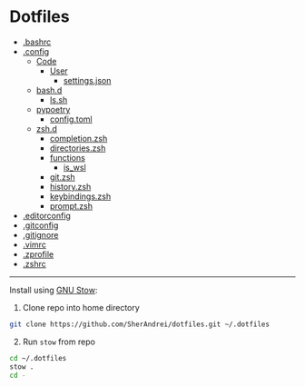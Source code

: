 # Dotfiles

- [.bashrc](./.bashrc)
- [.config](./.config)
  - [Code](./.config/Code)
    - [User](./.config/Code/User)
      - [settings.json](./.config/Code/User/settings.json)
  - [bash.d](./.config/bash.d)
    - [ls.sh](./.config/bash.d/ls.sh)
  - [pypoetry](./.config/pypoetry)
    - [config.toml](./.config/pypoetry/config.toml)
  - [zsh.d](./.config/zsh.d)
    - [completion.zsh](./.config/zsh.d/completion.zsh)
    - [directories.zsh](./.config/zsh.d/directories.zsh)
    - [functions](./.config/zsh.d/functions)
      - [is_wsl](./.config/zsh.d/functions/is_wsl)
    - [git.zsh](./.config/zsh.d/git.zsh)
    - [history.zsh](./.config/zsh.d/history.zsh)
    - [keybindings.zsh](./.config/zsh.d/keybindings.zsh)
    - [prompt.zsh](./.config/zsh.d/prompt.zsh)
- [.editorconfig](./.editorconfig)
- [.gitconfig](./.gitconfig)
- [.gitignore](./.gitignore)
- [.vimrc](./.vimrc)
- [.zprofile](./.zprofile)
- [.zshrc](./.zshrc)
---

Install using [GNU Stow](https://www.gnu.org/software/stow/):
1. Clone repo into home directory
  ```bash
  git clone https://github.com/SherAndrei/dotfiles.git ~/.dotfiles
  ```
2. Run `stow` from repo
  ```bash
  cd ~/.dotfiles
  stow .
  cd -
  ```
